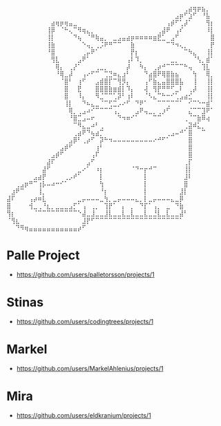
⠀⠀⠀⠀⠀⠀⠀⠀⠀⠀⠀⠀⠀⠀⠀⠀⠀⠀⠀⠀⠀⠀⠀⠀⠀⠀⠀⠀⠀⠀⠀⠀⠀⠀⠀⠀⠀⠀⠀⠀⢀⣴⢶⡶⣦⡀⠀
⠀⠀⠀⠀⠀⠀⠀⠀⠀⠀⠀⠀⠀⠀⠀⠀⠀⠀⠀⠀⠀⠀⠀⠀⠀⠀⠀⠀⠀⠀⠀⠀⠀⠀⠀⠀⠀⠀⣠⡶⠋⣱⠋⠀⠘⣧⠀
⠀⠀⠀⠀⠀⠀⠀⠀⠀⠀⣴⢶⡶⢶⣤⣀⠀⠀⠀⠀⠀⠀⠀⠀⠀⠀⠀⠀⠀⠀⠀⠀⠀⠀⠀⠀⢠⡾⠋⢁⡼⠁⠀⠀⠀⢻⡆
⠀⠀⠀⠀⠀⠀⠀⠀⠀⢸⡿⠀⠈⠓⢄⠉⠻⢶⣄⡀⠀⠀⠀⠀⠀⠀⠀⠀⠀⠀⠀⠀⠀⠀⢀⣼⠟⠀⢠⠎⠀⠀⠀⠀⠀⠸⡇
⠀⠀⠀⠀⠀⠀⠀⠀⠀⢸⡇⠀⠀⠀⠀⠙⢦⠀⠈⠛⢷⣤⡀⠀⣀⣠⣤⣴⡶⠶⠶⠶⠶⣶⣟⣁⠀⣠⠋⠀⠀⠀⠀⠀⠀⠀⣿
⠀⠀⠀⠀⠀⠀⠀⠀⠀⢸⣷⠀⠀⠀⠀⠀⠀⠑⢤⡀⢀⡨⠟⠛⠉⠉⠀⠀⣷⠀⠀⠀⠀⠀⠀⠀⠉⠙⠲⢄⡀⠀⠀⠀⠀⠀⡟
⠀⠀⠀⠀⠀⠀⠀⠀⠀⠘⣿⠀⠀⠀⠀⠀⠀⢀⡤⠟⠁⠀⠀⠀⠀⠀⠀⠀⡟⡆⠀⠀⠀⠀⠀⠀⠀⠀⠀⠀⠉⠳⣄⠀⠀⢸⡇
⠀⠀⠀⠀⠀⠀⠀⠀⠀⠀⢻⣇⠀⠀⠀⠀⣠⠟⠁⠀⠀⠀⠀⠀⠀⠀⠀⢠⠇⠹⡀⠀⠀⠀⠀⠀⠀⣀⡀⠀⠀⠀⠈⢣⡀⣾⠁
⠀⠀⠀⠀⠀⠀⠀⠀⠀⠀⠀⢿⡄⠀⢀⡜⠁⠀⠀⠀⢀⣀⡀⠀⠀⠀⠀⡼⠀⠀⠳⡄⠀⢀⡴⠚⠉⠉⠉⠉⠓⢤⠀⠀⢹⣇⠀
⠀⠀⠀⠀⠀⠀⠀⠀⠀⠀⠀⠘⢿⣀⡼⠀⠀⢠⠔⠋⠉⠀⢉⣙⠶⣄⣰⠃⠀⠀⠀⠙⣴⣿⠟⢿⣿⣷⣦⠀⠀⠀⢳⠀⠀⢿⡀
⠀⠀⠀⠀⠀⠀⠀⠀⠀⠀⠀⠀⠈⣿⠃⠀⢰⠋⠀⠀⣠⣾⣿⡏⠉⢻⡻⡄⠀⠀⠀⢠⠋⣷⣄⣤⣿⣿⣿⣧⠀⠀⢸⠀⠀⢸⡇
⠀⠀⠀⠀⠀⠀⠀⠀⠀⠀⠀⠀⠀⣿⠀⠀⣟⠀⠀⠀⣿⣿⣿⣷⣶⣾⡇⠹⡄⠀⠀⢼⠀⢻⡟⠛⠛⠋⣀⠇⠀⢀⡼⠀⠀⢸⡇
⠀⠀⠀⠀⠀⠀⠀⠀⠀⠀⠀⠀⠀⣿⠀⠀⠸⡄⠀⠀⠻⣈⠉⠉⢁⡽⠃⢰⠇⠀⠀⠈⠣⣄⠉⠓⠒⠊⢁⣠⣴⣊⠀⠀⠀⢸⡇
⠀⠀⠀⠀⠀⠀⠀⠀⠀⠀⠀⠀⠀⢸⡇⠀⠀⠙⠦⣄⣀⠈⠉⢋⣉⡠⠔⠋⠀⠙⠟⠁⠀⠀⠉⠉⢉⠉⠉⠁⠀⠊⠉⠑⠒⣾⠁
⠀⠀⠀⠀⠀⠀⠀⠀⠀⠀⠀⠀⠀⠀⢿⡀⢀⣠⠴⠊⠉⠉⠉⠉⢠⡀⠀⠀⠀⣠⠟⢤⣀⡀⢀⡰⠋⠀⠀⠀⠀⣌⠉⠉⣹⠟⠁
⠀⠀⠀⠀⠀⠀⠀⠀⠀⠀⠀⠀⠀⠀⠘⣿⣉⣠⠤⠖⠀⠀⠀⠀⠀⠙⠲⠶⠊⠁⠀⠀⠀⠉⠉⠀⠀⠀⠀⠀⢀⠈⠉⣷⠿⢴⠀
⠀⠀⠀⠀⠀⠀⠀⠀⠀⠀⠀⠀⠀⠀⠀⠉⠻⣄⣀⠴⠃⢀⠀⠀⠀⠀⠀⠀⠀⠀⠀⠀⠀⠀⠀⠀⠀⠀⠀⠀⢀⣽⠾⣅⡀⠀⠀
⠀⠀⠀⠀⠀⠀⠀⠀⠀⠀⠀⠀⠀⠀⠀⢀⣴⠟⠙⢦⣴⡉⠀⠀⠀⠀⠀⠀⠀⠀⠀⠀⠀⠀⠀⠀⢀⣠⠤⠚⠁⣿⠀⠀⠉⠀⠀
⠀⠀⠀⠀⠀⠀⠀⠀⠀⠀⠀⠀⠀⠀⣠⡿⠃⢀⡴⠋⠀⡽⠓⠲⠤⠤⠤⠤⠤⠤⠤⠤⠤⠔⠚⠋⠁⠀⠀⠀⠀⣿⠀⠀⠀⠀⠀
⠀⠀⠀⠀⠀⠀⠀⠀⠀⠀⠀⠀⣠⡾⠋⠀⠀⠀⠀⠀⢰⠃⠀⠀⠀⠀⠀⠀⠀⠀⠀⠀⠀⠀⠀⠀⠀⠀⠀⠀⠀⣿⠀⠀⠀⠀⠀
⠀⠀⠀⠀⠀⠀⠀⠀⠀⠀⣠⡾⠋⠀⠀⠀⠀⠀⠀⢠⠏⠀⠀⠀⠀⠀⠀⠀⠀⠀⠀⠀⠀⠀⠀⠀⠀⠀⠀⠀⠀⣿⠀⠀⠀⠀⠀
⠀⠀⠀⠀⠀⠀⠀⠀⠀⣼⠏⠀⠀⠀⠀⠀⠀⠀⣠⠋⠀⠀⠀⠀⠀⠀⠀⠀⠀⠀⠀⠀⠀⠀⠀⠀⠀⠀⠀⠀⢀⡏⠀⠀⠀⠀⠀
⠀⠀⠀⠀⠀⠀⠀⠀⣼⠋⠀⠀⠀⠀⠀⠀⣀⠔⠁⠀⠰⡆⠀⠀⠀⠀⠀⠀⠈⠙⠒⡖⠚⠉⠀⠀⠀⠀⠀⠀⢸⡇⠀⠀⠀⠀⠀
⠀⠀⠀⠀⠀⠀⣠⣴⡟⠀⠀⠀⠀⢀⡠⠞⠁⠀⠀⠀⠀⡇⠀⠀⠀⠀⠀⠀⠀⠀⠀⡇⠀⠀⠀⠀⠀⠀⠀⠀⣸⠇⠀⠀⠀⠀⠀
⠀⠀⢀⣠⡶⠛⠉⢰⡧⠤⠴⠒⠊⠁⠀⠀⠀⠀⠀⠀⠀⢳⠀⠀⠀⠀⠀⠀⠀⠀⠀⡇⠀⠀⠀⠀⠀⠀⠀⠀⣿⠀⠀⠀⠀⠀⠀
⠀⣰⠟⠉⠀⠀⠀⢸⡀⠀⠀⠀⠀⠀⠀⠀⠀⠀⠀⠀⠀⠘⡆⠀⠀⠀⠀⠀⠀⠀⠀⡇⠀⠀⠀⠀⠀⠀⠀⣸⡇⠀⠀⠀⠀⠀⠀
⣼⠏⠀⠀⠀⢠⡴⠶⣇⠀⠀⠀⠀⠀⠀⠀⣀⡤⠤⠤⠤⣀⢳⡀⣀⡤⠤⠤⠤⣄⡀⡇⣀⡤⠤⠤⠤⣄⣀⡿⠀⠀⠀⠀⠀⠀⠀
⣿⠀⠀⠀⠀⢺⣀⢀⠘⣆⡀⣀⣀⣀⣠⡋⠁⢠⠀⢀⡀⠀⢹⡟⠁⠀⡄⠀⡀⠀⠙⡏⠁⢠⡀⠀⣀⠀⠙⣷⠀⠀⠀⠀⠀⠀⠀
⢻⡆⠀⠀⠀⠀⠈⠉⠉⠉⠉⠉⠉⠉⠉⠉⠑⣼⣀⣸⣀⣀⣸⣇⣀⣀⣇⣀⣇⣀⣀⣇⣀⣘⣇⣀⣇⣀⣀⣼⠃⠀⠀⠀⠀⠀⠀
⠈⢻⣆⠀⠀⠀⠀⠀⠀⠀⠀⠀⠀⠀⠀⠀⠀⣸⡟⠋⠉⠉⠉⠉⠉⠉⠉⠉⠉⠉⠉⠉⠉⠉⠉⠉⠉⠉⠉⠁⠀⠀⠀⠀⠀⠀⠀
⠀⠀⠙⠻⢶⣤⣤⣤⣤⣤⣤⣤⣤⣤⣤⣤⡴⠋⠀⠀⠀⠀⠀⠀⠀⠀⠀⠀⠀⠀⠀⠀⠀⠀⠀⠀⠀⠀⠀⠀⠀⠀⠀⠀⠀⠀⠀

# Palle Project 
* https://github.com/users/palletorsson/projects/1

# Stinas
* https://github.com/users/codingtrees/projects/1

# Markel
* https://github.com/users/MarkelAhlenius/projects/1

# Mira
* https://github.com/users/eldkranium/projects/1
